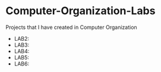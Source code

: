 # Computer-Organization-Labs
Projects that I have created in Computer Organization
*  LAB2:
*  LAB3:
*  LAB4:
*  LAB5:
*  LAB6:
